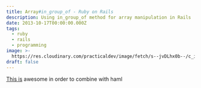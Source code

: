 ```yaml
---
title: Array#in_group_of - Ruby on Rails
description: Using in_group_of method for array manipulation in Rails
date: 2013-10-17T00:00:00.000Z
tags:
  - ruby
  - rails
  - programming
image: >-
  https://res.cloudinary.com/practicaldev/image/fetch/s--jvDLhx0b--/c_imagga_scale,f_auto,fl_progressive,h_420,q_auto,w_1000/https://dev-to-uploads.s3.amazonaws.com/i/cpcr5w0kgl6j94tss7n9.png
draft: false
---
```


[This is](http://stackoverflow.com/questions/12376798/rails-haml-adding-a-parentclass-every-n-iteration) awesome in order to combine with haml
